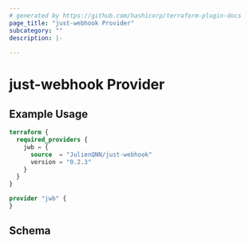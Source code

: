 ```yaml
---
# generated by https://github.com/hashicorp/terraform-plugin-docs
page_title: "just-webhook Provider"
subcategory: ""
description: |-
  
---
```


# just-webhook Provider



## Example Usage

```terraform
terraform {
  required_providers {
    jwb = {
      source  = "JulienQNN/just-webhook"
      version = "0.2.3"
    }
  }
}

provider "jwb" {
}
```

<!-- schema generated by tfplugindocs -->
## Schema
